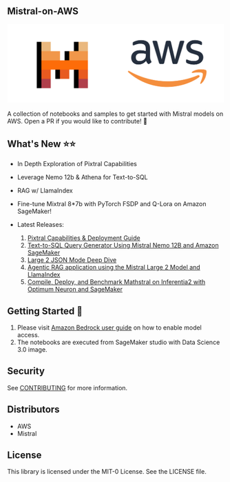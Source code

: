## Mistral-on-AWS 

![mistral-aws](/notebooks/imgs/mistralaws.png)

A collection of notebooks and samples to get started with Mistral models on AWS.
Open a PR if you would like to contribute! :twisted_rightwards_arrows:

## What's New :star::star:

- In Depth Exploration of Pixtral Capabilities
- Leverage Nemo 12b & Athena for Text-to-SQL
- RAG w/ LlamaIndex
- Fine-tune Mixtral 8*7b with PyTorch FSDP and Q-Lora on Amazon SageMaker!
 
- Latest Releases:
  1. [Pixtral Capabilities & Deployment Guide](notebooks/Pixtral-samples/Pixtral_capabilities.ipynb)
  2. [Text-to-SQL Query Generator Using Mistral Nemo 12B and Amazon SageMaker](notebooks/Text-2-SQL-Mistral-Nemo-12B-SageMaker.ipynb)
  3. [Large 2 JSON Mode Deep Dive](notebooks/Mistral_Large_2_JSON_Mode.ipynb)
  4. [Agentic RAG application using the Mistral Large 2 Model and LlamaIndex](notebooks/Mistral_Large2_agentic_rag_with_llamaindex.ipynb)
  5. [Compile, Deploy, and Benchmark Mathstral on Inferentia2 with Optimum Neuron and SageMaker](notebooks/Mistral-on-AWS-Neuron/Mathstral/Compile-Deploy-Benchmark-Mathstral-on-Neuron.ipynb)

## Getting Started :electric_plug:

1. Please visit [Amazon Bedrock user guide](https://docs.aws.amazon.com/bedrock/latest/userguide/model-access.html) on how to enable model access.
2. The notebooks are executed from SageMaker studio with Data Science 3.0 image.

## Security

See [CONTRIBUTING](CONTRIBUTING.md#security-issue-notifications) for more information.

## Distributors

- AWS
- Mistral 

## License

This library is licensed under the MIT-0 License. See the LICENSE file.
